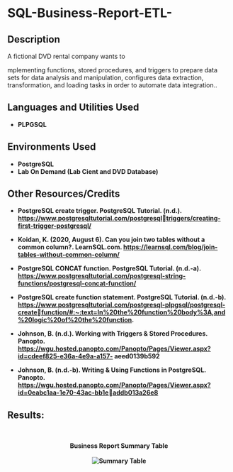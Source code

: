 # SQL-Business-Report-ETL-
<h2>Description</h2>
A fictional DVD rental company wants to 

mplementing functions, stored procedures, and triggers to prepare data sets for data analysis and manipulation, configures data extraction, transformation, and loading tasks in order to automate data integration..
<br />

<h2>Languages and Utilities Used</h2>

- <b>PLPGSQL</b> 


<h2>Environments Used </h2>

- <b>PostgreSQL<b>
- <b>Lab On Demand</b> (Lab Cient and DVD Database)

<h2> Other Resources/Credits </h2> </h2>

- PostgreSQL create trigger. PostgreSQL Tutorial. (n.d.). https://www.postgresqltutorial.com/postgresqltriggers/creating-first-trigger-postgresql/

- Koidan, K. (2020, August 6). Can you join two tables without a common column?. LearnSQL.com. 
https://learnsql.com/blog/join-tables-without-common-column/

- PostgreSQL CONCAT function. PostgreSQL Tutorial. (n.d.-a). 
https://www.postgresqltutorial.com/postgresql-string-functions/postgresql-concat-function/

- PostgreSQL create function statement. PostgreSQL Tutorial. (n.d.-b). 
https://www.postgresqltutorial.com/postgresql-plpgsql/postgresql-createfunction/#:~:text=In%20the%20function%20body%3A,and%20logic%20of%20the%20function.

- Johnson, B. (n.d.). Working with Triggers & Stored Procedures. Panopto. 
https://wgu.hosted.panopto.com/Panopto/Pages/Viewer.aspx?id=cdeef825-e36a-4e9a-a157-
aeed0139b592

- Johnson, B. (n.d.-b). Writing & Using Functions in PostgreSQL. Panopto. 
https://wgu.hosted.panopto.com/Panopto/Pages/Viewer.aspx?id=0eabc1aa-1e70-43ac-bb1eaddb013a26e8


<h2>Results:</h2>
<br>
<p align="center">
<b>Business Report Summary Table</b> <br>
<br>
<img src="https://i.ibb.co/1RJZdWZ/summary.png" alt="Summary Table" align="center"/>
<br />
<br />
